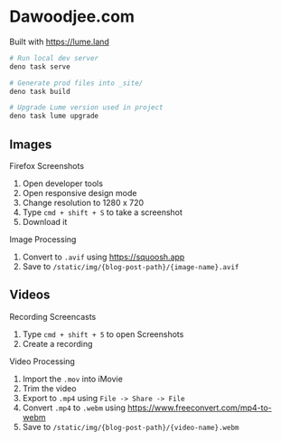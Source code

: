 # Dawoodjee.com

Built with https://lume.land

```sh
# Run local dev server
deno task serve

# Generate prod files into _site/
deno task build

# Upgrade Lume version used in project
deno task lume upgrade
```

## Images

Firefox Screenshots

1. Open developer tools
2. Open responsive design mode
3. Change resolution to 1280 x 720
4. Type `cmd + shift + S` to take a screenshot
5. Download it

Image Processing

1. Convert to `.avif` using https://squoosh.app
2. Save to `/static/img/{blog-post-path}/{image-name}.avif`

## Videos

Recording Screencasts

1. Type `cmd + shift + 5` to open Screenshots
2. Create a recording

Video Processing

1. Import the `.mov` into iMovie
2. Trim the video
3. Export to `.mp4` using `File -> Share -> File`
4. Convert `.mp4` to `.webm` using https://www.freeconvert.com/mp4-to-webm
5. Save to `/static/img/{blog-post-path}/{video-name}.webm`
